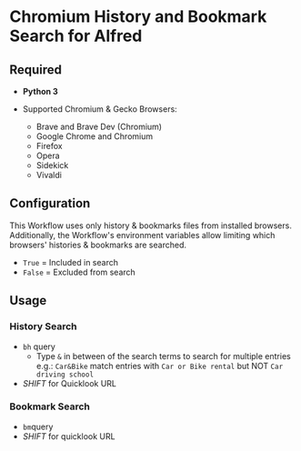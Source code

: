 # Chromium History and Bookmark Search for Alfred

## Required

* **Python 3**

* Supported Chromium & Gecko Browsers:
  * Brave and Brave Dev (Chromium)
  * Google Chrome and Chromium
  * Firefox
  * Opera
  * Sidekick
  * Vivaldi

## Configuration

This Workflow uses only history & bookmarks files from installed browsers. Additionally, the Workflow's environment variables allow limiting which browsers' histories & bookmarks are searched.

* `True` = Included in search
* `False` = Excluded from search

## Usage

### History Search

* `bh` query
    * Type `&` in between of the search terms to search for multiple entries e.g.:
         `Car&Bike` match entries with `Car or Bike rental` but NOT `Car driving school`
* *SHIFT* for Quicklook URL

### Bookmark Search

* `bm`query
* *SHIFT* for quicklook URL
